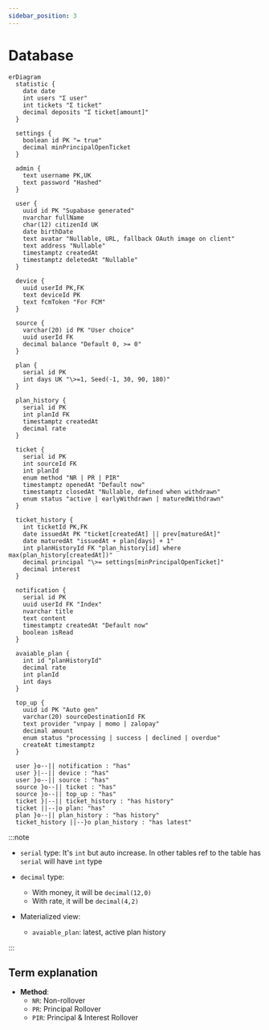 ```yaml
---
sidebar_position: 3
---
```


# Database

```mermaid
erDiagram
  statistic {
    date date
    int users "Σ user"
    int tickets "Σ ticket"
    decimal deposits "Σ ticket[amount]"
  }

  settings {
    boolean id PK "= true"
    decimal minPrincipalOpenTicket
  }

  admin {
    text username PK,UK
    text password "Hashed"
  }

  user {
    uuid id PK "Supabase generated"
    nvarchar fullName
    char(12) citizenId UK
    date birthDate
    text avatar "Nullable, URL, fallback OAuth image on client"
    text address "Nullable"
    timestamptz createdAt
    timestamptz deletedAt "Nullable"
  }

  device {
    uuid userId PK,FK
    text deviceId PK
    text fcmToken "For FCM"
  }

  source {
    varchar(20) id PK "User choice"
    uuid userId FK
    decimal balance "Default 0, >= 0"
  }

  plan {
    serial id PK
    int days UK "\>=1, Seed(-1, 30, 90, 180)"
  }

  plan_history {
    serial id PK
    int planId FK
    timestamptz createdAt
    decimal rate
  }

  ticket {
    serial id PK
    int sourceId FK
    int planId
    enum method "NR | PR | PIR"
    timestamptz openedAt "Default now"
    timestamptz closedAt "Nullable, defined when withdrawn"
    enum status "active | earlyWithdrawn | maturedWithdrawn"
  }

  ticket_history {
    int ticketId PK,FK
    date issuedAt PK "ticket[createdAt] || prev[maturedAt]"
    date maturedAt "issuedAt + plan[days] + 1"
    int planHistoryId FK "plan_history[id] where max(plan_history[createdAt])"
    decimal principal "\>= settings[minPrincipalOpenTicket]"
    decimal interest
  }

  notification {
    serial id PK
    uuid userId FK "Index"
    nvarchar title
    text content
    timestamptz createdAt "Default now"
    boolean isRead
  }

  avaiable_plan {
    int id "planHistoryId"
    decimal rate
    int planId
    int days
  }

  top_up {
    uuid id PK "Auto gen"
    varchar(20) sourceDestinationId FK
    text provider "vnpay | momo | zalopay"
    decimal amount
    enum status "processing | success | declined | overdue"
    createAt timestamptz
  }

  user }o--|| notification : "has"
  user }|--|| device : "has"
  user }o--|| source : "has"
  source }o--|| ticket : "has"
  source }o--|| top_up : "has"
  ticket }|--|| ticket_history : "has history"
  ticket ||--|o plan: "has"
  plan }o--|| plan_history : "has history"
  ticket_history ||--}o plan_history : "has latest"
```

:::note

- `serial` type: It's `int` but auto increase. In other tables ref to the table has `serial` will have `int` type
- `decimal` type:

  - With money, it will be `decimal(12,0)`
  - With rate, it will be `decimal(4,2)`

- Materialized view:

  - `avaiable_plan`: latest, active plan history

:::

## Term explanation

- **Method**:
  - `NR`: Non-rollover
  - `PR`: Principal Rollover
  - `PIR`: Principal & Interest Rollover
